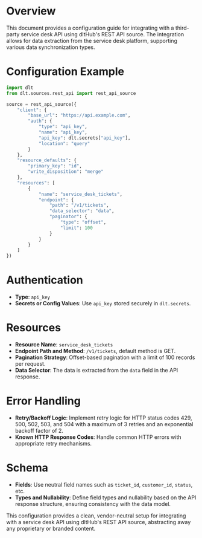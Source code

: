 # Overview

This document provides a configuration guide for integrating with a third-party service desk API using dltHub's REST API source. The integration allows for data extraction from the service desk platform, supporting various data synchronization types.

# Configuration Example

```python
import dlt
from dlt.sources.rest_api import rest_api_source

source = rest_api_source({
    "client": {
        "base_url": "https://api.example.com",
        "auth": {
            "type": "api_key",
            "name": "api_key",
            "api_key": dlt.secrets["api_key"],
            "location": "query"
        }
    },
    "resource_defaults": {
        "primary_key": "id",
        "write_disposition": "merge"
    },
    "resources": [
        {
            "name": "service_desk_tickets",
            "endpoint": {
                "path": "/v1/tickets",
                "data_selector": "data",
                "paginator": {
                    "type": "offset",
                    "limit": 100
                }
            }
        }
    ]
})
```

# Authentication

- **Type**: `api_key`
- **Secrets or Config Values**: Use `api_key` stored securely in `dlt.secrets`.

# Resources

- **Resource Name**: `service_desk_tickets`
- **Endpoint Path and Method**: `/v1/tickets`, default method is GET.
- **Pagination Strategy**: Offset-based pagination with a limit of 100 records per request.
- **Data Selector**: The data is extracted from the `data` field in the API response.

# Error Handling

- **Retry/Backoff Logic**: Implement retry logic for HTTP status codes 429, 500, 502, 503, and 504 with a maximum of 3 retries and an exponential backoff factor of 2.
- **Known HTTP Response Codes**: Handle common HTTP errors with appropriate retry mechanisms.

# Schema

- **Fields**: Use neutral field names such as `ticket_id`, `customer_id`, `status`, etc.
- **Types and Nullability**: Define field types and nullability based on the API response structure, ensuring consistency with the data model.

This configuration provides a clean, vendor-neutral setup for integrating with a service desk API using dltHub's REST API source, abstracting away any proprietary or branded content.
